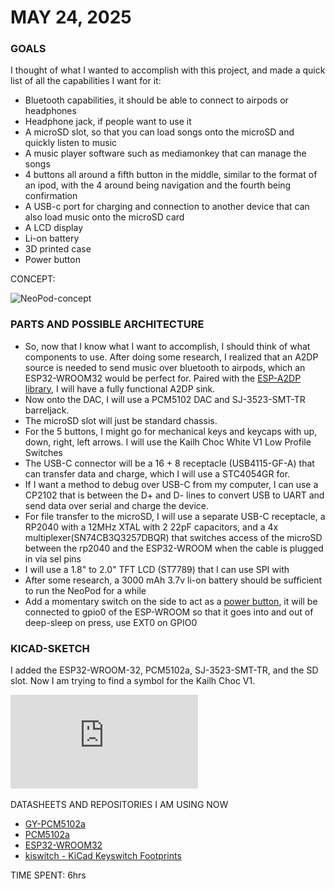 # MAY 24, 2025

### GOALS
I thought of what I wanted to accomplish with this project, and made a quick list of all the capabilities I want for it:
- Bluetooth capabilities, it should be able to connect to airpods or headphones
- Headphone jack, if people want to use it
- A microSD slot, so that you can load songs onto the microSD and quickly listen to music
- A music player software such as mediamonkey that can manage the songs
- 4 buttons all around a fifth button in the middle, similar to the format of an ipod, with the 4 around being navigation and the fourth being confirmation
- A USB-c port for charging and connection to another device that can also load music onto the microSD card
- A LCD display
- Li-on battery
- 3D printed case
- Power button

CONCEPT:

![NeoPod-concept](https://github.com/user-attachments/assets/f404d724-f5f2-41ae-bf1e-169ad44bc721)
### PARTS AND POSSIBLE ARCHITECTURE
- So, now that I know what I want to accomplish, I should think of what components to use. After doing some research, I realized that an A2DP source is needed to send music over bluetooth to airpods, which an ESP32-WROOM32 would be perfect for. Paired with the [ESP-A2DP library](https://github.com/pschatzmann/ESP32-A2DP), I will have a fully functional A2DP sink. 
- Now onto the DAC, I will use a PCM5102 DAC and SJ-3523-SMT-TR barreljack. 
- The microSD slot will just be standard chassis. 
- For the 5 buttons, I might go for mechanical keys and keycaps with up, down, right, left arrows. I will use the Kailh Choc White V1 Low Profile Switches
- The USB-C connector will be a 16 + 8 receptacle (USB4115-GF-A) that can transfer data and charge, which I will use a STC4054GR for.
- If I want a method to debug over USB-C from my computer, I can use a CP2102 that is between the D+ and D- lines to convert USB to UART and send data over serial and charge the device. 
- For file transfer to the microSD, I will use a separate USB-C receptacle, a RP2040 with a 12MHz XTAL with 2 22pF capacitors, and a 4x multiplexer(SN74CB3Q3257DBQR) that switches access of the microSD between the rp2040 and the ESP32-WROOM when the cable is plugged in via sel pins
- I will use a 1.8" to 2.0" TFT LCD (ST7789) that I can use SPI with
- After some research, a 3000 mAh 3.7v li-on battery should be sufficient to run the NeoPod for a while
- Add a momentary switch on the side to act as a [power button](https://randomnerdtutorials.com/esp32-deep-sleep-arduino-ide-wake-up-sources/), it will be connected to gpio0 of the ESP-WROOM so that it goes into and out of deep-sleep on press, use EXT0 on GPIO0

### KICAD-SKETCH

I added the ESP32-WROOM-32, PCM5102a, SJ-3523-SMT-TR, and the SD slot. Now I am trying to find a symbol for the Kailh Choc V1.

![NeoPod_5/24/25](https://github.com/lsyzg/NeoPod/blob/main/Images/NeoPod_5-24-25.pdf)

DATASHEETS AND REPOSITORIES I AM USING NOW
- [GY-PCM5102a](https://todbot.com/blog/wp-content/uploads/2023/05/macsbug_pcm5102_info.jpg)
- [PCM5102a](https://www.ti.com/lit/ds/symlink/pcm5102a.pdf?ts=1748075100790&ref_url=https%253A%252F%252Fwww.ti.com%252Fproduct%252FPCM5102A%253Futm_source%253Dgoogle%2526utm_medium%253Dcpc%2526utm_campaign%253Dasc-null-null-44700045336317125_prodfolderdynamic-cpc-pf-google-ww_en_int%2526utm_content%253Dprodfolddynamic%2526ds_k%253DDYNAMIC+SEARCH+ADS%2526DCM%253Dyes%2526gad_source%253D1%2526gad_campaignid%253D6465330681%2526gbraid%253D0AAAAAC068F3y38dTNUFxfDZH98xuF_1oU%2526gclid%253DCjwKCAjw3MXBBhAzEiwA0vLXQfC7bXXGllGd-9q7n_Mi0rRSxtiPGLOc2QiR0GRdfrctm7GgXN592xoCbpAQAvD_BwE%2526gclsrc%253Daw.ds)
- [ESP32-WROOM32](https://www.espressif.com/sites/default/files/documentation/esp32-wroom-32_datasheet_en.pdf)
- [kiswitch - KiCad Keyswitch Footprints](https://github.com/kiswitch/kiswitch/tree/main)
  
TIME SPENT: 6hrs
